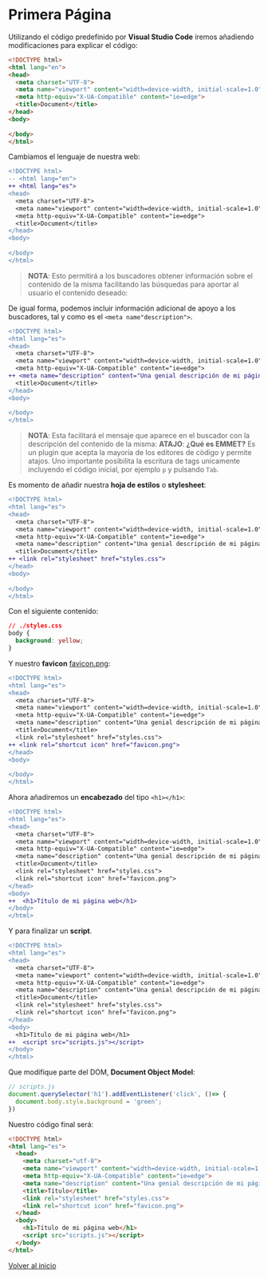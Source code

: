 # Primera Página

Utilizando el código predefinido por **Visual Studio Code** iremos añadiendo modificaciones para explicar el código:

```html
<!DOCTYPE html>
<html lang="en">
<head>
  <meta charset="UTF-8">
  <meta name="viewport" content="width=device-width, initial-scale=1.0">
  <meta http-equiv="X-UA-Compatible" content="ie=edge">
  <title>Document</title>
</head>
<body>
  
</body>
</html>
```

Cambiamos el lenguaje de nuestra web: 

```diff
<!DOCTYPE html>
-- <html lang="en">
++ <html lang="es">
<head>
  <meta charset="UTF-8">
  <meta name="viewport" content="width=device-width, initial-scale=1.0">
  <meta http-equiv="X-UA-Compatible" content="ie=edge">
  <title>Document</title>
</head>
<body>
  
</body>
</html>
```

> **NOTA**: Esto permitirá a los buscadores obtener información sobre el contenido de la misma facilitando las búsquedas para aportar al usuario el contenido deseado:

De igual forma, podemos incluir información adicional de apoyo a los buscadores, tal y como es el `<meta name"description">`.

```diff
<!DOCTYPE html>
<html lang="es">
<head>
  <meta charset="UTF-8">
  <meta name="viewport" content="width=device-width, initial-scale=1.0">
  <meta http-equiv="X-UA-Compatible" content="ie=edge">
++ <meta name="description" content="Una genial descripción de mi página">  
  <title>Document</title>
</head>
<body>
  
</body>
</html>
```

> **NOTA**: Esta facilitará el mensaje que aparece en el buscador con la descripción del contenido de la misma:
> **ATAJO**: **¿Qué es EMMET?** Es un plugin que acepta la mayoría de los editores de còdigo y permite atajos. Uno importante posibilita la escritura de tags unicamente incluyendo el código inicial, por ejemplo `p` y pulsando `Tab`.

Es momento de añadir nuestra **hoja de estilos** o **stylesheet**:

```diff
<!DOCTYPE html>
<html lang="es">
<head>
  <meta charset="UTF-8">
  <meta name="viewport" content="width=device-width, initial-scale=1.0">
  <meta http-equiv="X-UA-Compatible" content="ie=edge">
  <meta name="description" content="Una genial descripción de mi página">    
  <title>Document</title>
++ <link rel="stylesheet" href="styles.css">  
</head>
<body>
  
</body>
</html>
```

Con el siguiente contenido:

```css
// ./styles.css
body {
  background: yellow;
}
```

Y nuestro **favicon** [favicon.png](./favicon.png):

```diff
<!DOCTYPE html>
<html lang="es">
<head>
  <meta charset="UTF-8">
  <meta name="viewport" content="width=device-width, initial-scale=1.0">
  <meta http-equiv="X-UA-Compatible" content="ie=edge">
  <meta name="description" content="Una genial descripción de mi página">   
  <title>Document</title>
  <link rel="stylesheet" href="styles.css">
++ <link rel="shortcut icon" href="favicon.png">  
</head>
<body>
  
</body>
</html>
```

Ahora añadiremos un **encabezado** del tipo `<h1></h1>`:

```diff
<!DOCTYPE html>
<html lang="es">
<head>
  <meta charset="UTF-8">
  <meta name="viewport" content="width=device-width, initial-scale=1.0">
  <meta http-equiv="X-UA-Compatible" content="ie=edge">
  <meta name="description" content="Una genial descripción de mi página">  
  <title>Document</title>
  <link rel="stylesheet" href="styles.css">
  <link rel="shortcut icon" href="favicon.png">
</head>
<body>
++  <h1>Título de mi página web</h1>  
</body>
</html>
```

Y para finalizar un **script**.

```diff
<!DOCTYPE html>
<html lang="es">
<head>
  <meta charset="UTF-8">
  <meta name="viewport" content="width=device-width, initial-scale=1.0">
  <meta http-equiv="X-UA-Compatible" content="ie=edge">
  <meta name="description" content="Una genial descripción de mi página"> 
  <title>Document</title>
  <link rel="stylesheet" href="styles.css">
  <link rel="shortcut icon" href="favicon.png">
</head>
<body>
  <h1>Título de mi página web</h1>
++  <script src="scripts.js"></script>  
</body>
</html>
```

Que modifique parte del DOM, **Document Object Model**:

```js
// scripts.js
document.querySelector('h1').addEventListener('click', ()=> {
  document.body.style.background = 'green';
})
```

Nuestro código final será:

```html
<!DOCTYPE html>
<html lang="es">
  <head>
    <meta charset="utf-8">
    <meta name="viewport" content="width=device-width, initial-scale=1.0">
    <meta http-equiv="X-UA-Compatible" content="ie=edge">
    <meta name="description" content="Una genial descripción de mi página">
    <title>Título</title>
    <link rel="stylesheet" href="styles.css">
    <link rel="shortcut icon" href="favicon.png">
  </head>
  <body>
    <h1>Título de mi página web</h1>  
    <script src="scripts.js"></script>
  </body>
</html>
```

[Volver al inicio](#-Primera-Página)